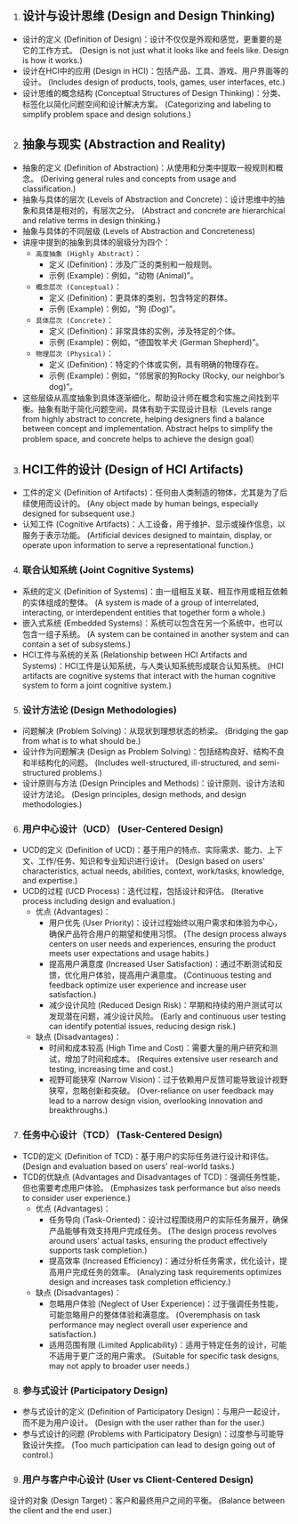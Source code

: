 1. ## 设计与设计思维 (Design and Design Thinking)

  - 设计的定义 (Definition of Design)：设计不仅仅是外观和感觉，更重要的是它的工作方式。 (Design is not just what it looks like and feels like. Design is how it works.)
  - 设计在HCI中的应用 (Design in HCI)：包括产品、工具、游戏、用户界面等的设计。 (Includes design of products, tools, games, user interfaces, etc.)
  - 设计思维的概念结构 (Conceptual Structures of Design Thinking)：分类、标签化以简化问题空间和设计解决方案。 (Categorizing and labeling to simplify problem space and design solutions.)

2. ## 抽象与现实 (Abstraction and Reality)

  - 抽象的定义 (Definition of Abstraction)：从使用和分类中提取一般规则和概念。 (Deriving general rules and concepts from usage and classification.)
  - 抽象与具体的层次 (Levels of Abstraction and Concrete)：设计思维中的抽象和具体是相对的，有层次之分。 (Abstract and concrete are hierarchical and relative terms in design thinking.)
  - 抽象与具体的不同层级 (Levels of Abstraction and Concreteness)
  - 讲座中提到的抽象到具体的层级分为四个：
    - `高度抽象 (Highly Abstract)`：
      -  定义 (Definition)：涉及广泛的类别和一般规则。
      -  示例 (Example)：例如，“动物 (Animal)”。
    - `概念层次 (Conceptual)`：
      -  定义 (Definition)：更具体的类别，包含特定的群体。
      -  示例 (Example)：例如，“狗 (Dog)”。
    - `具体层次 (Concrete)`：
      -  定义 (Definition)：非常具体的实例，涉及特定的个体。
      -  示例 (Example)：例如，“德国牧羊犬 (German Shepherd)”。
    - `物理层次 (Physical)`：
      -  定义 (Definition)：特定的个体或实例，具有明确的物理存在。
      -  示例 (Example)：例如，“邻居家的狗Rocky (Rocky, our neighbor’s dog)”。
  - 这些层级从高度抽象到具体逐渐细化，帮助设计师在概念和实施之间找到平衡。抽象有助于简化问题空间，具体有助于实现设计目标（Levels range from highly abstract to concrete, helping designers find a balance between concept and implementation. Abstract helps to simplify the problem space, and concrete helps to achieve the design goal）

3. ## HCI工件的设计 (Design of HCI Artifacts)

  - 工件的定义 (Definition of Artifacts)：任何由人类制造的物体，尤其是为了后续使用而设计的。 (Any object made by human beings, especially designed for subsequent use.)
  - 认知工件 (Cognitive Artifacts)：人工设备，用于维护、显示或操作信息，以服务于表示功能。 (Artificial devices designed to maintain, display, or operate upon information to serve a representational function.)

4. ### 联合认知系统 (Joint Cognitive Systems)

  - 系统的定义 (Definition of Systems)：由一组相互关联、相互作用或相互依赖的实体组成的整体。 (A system is made of a group of interrelated, interacting, or interdependent entities that together form a whole.)
  - 嵌入式系统 (Embedded Systems)：系统可以包含在另一个系统中，也可以包含一组子系统。 (A system can be contained in another system and can contain a set of subsystems.)
  - HCI工件与系统的关系 (Relationship between HCI Artifacts and Systems)：HCI工件是认知系统，与人类认知系统形成联合认知系统。 (HCI artifacts are cognitive systems that interact with the human cognitive system to form a joint cognitive system.)

5. ### 设计方法论 (Design Methodologies)

  - 问题解决 (Problem Solving)：从现状到理想状态的桥梁。 (Bridging the gap from what is to what should be.)
  - 设计作为问题解决 (Design as Problem Solving)：包括结构良好、结构不良和半结构化的问题。 (Includes well-structured, ill-structured, and semi-structured problems.)
  - 设计原则与方法 (Design Principles and Methods)：设计原则、设计方法和设计方法论。 (Design principles, design methods, and design methodologies.)

6. ### 用户中心设计（UCD） (User-Centered Design)

  - UCD的定义 (Definition of UCD)：基于用户的特点、实际需求、能力、上下文、工作/任务、知识和专业知识进行设计。 (Design based on users' characteristics, actual needs, abilities, context, work/tasks, knowledge, and expertise.)
  - UCD的过程 (UCD Process)：迭代过程，包括设计和评估。 (Iterative process including design and evaluation.)
    - 优点 (Advantages)：
      -  用户优先 (User Priority)：设计过程始终以用户需求和体验为中心，确保产品符合用户的期望和使用习惯。 (The design process always centers on user needs and experiences, ensuring the product meets user expectations and usage habits.)
      -  提高用户满意度 (Increased User Satisfaction)：通过不断测试和反馈，优化用户体验，提高用户满意度。 (Continuous testing and feedback optimize user experience and increase user satisfaction.)
      -  减少设计风险 (Reduced Design Risk)：早期和持续的用户测试可以发现潜在问题，减少设计风险。 (Early and continuous user testing can identify potential issues, reducing design risk.)
    - 缺点 (Disadvantages)：
      -  时间和成本较高 (High Time and Cost)：需要大量的用户研究和测试，增加了时间和成本。 (Requires extensive user research and testing, increasing time and cost.)
      -  视野可能狭窄 (Narrow Vision)：过于依赖用户反馈可能导致设计视野狭窄，忽略创新和突破。 (Over-reliance on user feedback may lead to a narrow design vision, overlooking innovation and breakthroughs.)

7. ### 任务中心设计（TCD） (Task-Centered Design)

  - TCD的定义 (Definition of TCD)：基于用户的实际任务进行设计和评估。 (Design and evaluation based on users' real-world tasks.)
  - TCD的优缺点 (Advantages and Disadvantages of TCD)：强调任务性能，但也需要考虑用户体验。 (Emphasizes task performance but also needs to consider user experience.)
    - 优点 (Advantages)：
      -  任务导向 (Task-Oriented)：设计过程围绕用户的实际任务展开，确保产品能够有效支持用户完成任务。 (The design process revolves around users' actual tasks, ensuring the product effectively supports task completion.)
      -  提高效率 (Increased Efficiency)：通过分析任务需求，优化设计，提高用户完成任务的效率。 (Analyzing task requirements optimizes design and increases task completion efficiency.)
    - 缺点 (Disadvantages)：
      -  忽略用户体验 (Neglect of User Experience)：过于强调任务性能，可能忽略用户的整体体验和满意度。 (Overemphasis on task performance may neglect overall user experience and satisfaction.)
      -  适用范围有限 (Limited Applicability)：适用于特定任务的设计，可能不适用于更广泛的用户需求。 (Suitable for specific task designs, may not apply to broader user needs.)

8. ### 参与式设计 (Participatory Design)

  - 参与式设计的定义 (Definition of Participatory Design)：与用户一起设计，而不是为用户设计。 (Design with the user rather than for the user.)
  - 参与式设计的问题 (Problems with Participatory Design)：过度参与可能导致设计失控。 (Too much participation can lead to design going out of control.)

9. ### 用户与客户中心设计 (User vs Client-Centered Design)

  设计的对象 (Design Target)：客户和最终用户之间的平衡。 (Balance between the client and the end user.)
